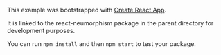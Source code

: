 This example was bootstrapped with [Create React App](https://github.com/facebook/create-react-app).

It is linked to the react-neumorphism package in the parent directory for development purposes.

You can run `npm install` and then `npm start` to test your package.
